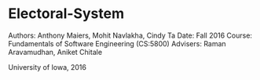 # Electoral-System

Authors: Anthony Maiers, Mohit Navlakha, Cindy Ta
Date: Fall 2016
Course: Fundamentals of Software Engineering (CS:5800)
Advisers: Raman Aravamudhan, Aniket Chitale

University of Iowa, 2016